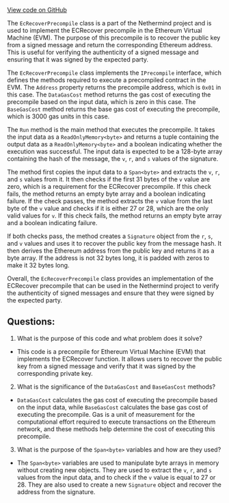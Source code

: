 [View code on GitHub](https://github.com/NethermindEth/nethermind/src/Nethermind/Nethermind.Evm/Precompiles/EcRecoverPrecompile.cs)

The `EcRecoverPrecompile` class is a part of the Nethermind project and is used to implement the ECRecover precompile in the Ethereum Virtual Machine (EVM). The purpose of this precompile is to recover the public key from a signed message and return the corresponding Ethereum address. This is useful for verifying the authenticity of a signed message and ensuring that it was signed by the expected party.

The `EcRecoverPrecompile` class implements the `IPrecompile` interface, which defines the methods required to execute a precompiled contract in the EVM. The `Address` property returns the precompile address, which is `0x01` in this case. The `DataGasCost` method returns the gas cost of executing the precompile based on the input data, which is zero in this case. The `BaseGasCost` method returns the base gas cost of executing the precompile, which is 3000 gas units in this case.

The `Run` method is the main method that executes the precompile. It takes the input data as a `ReadOnlyMemory<byte>` and returns a tuple containing the output data as a `ReadOnlyMemory<byte>` and a boolean indicating whether the execution was successful. The input data is expected to be a 128-byte array containing the hash of the message, the `v`, `r`, and `s` values of the signature.

The method first copies the input data to a `Span<byte>` and extracts the `v`, `r`, and `s` values from it. It then checks if the first 31 bytes of the `v` value are zero, which is a requirement for the ECRecover precompile. If this check fails, the method returns an empty byte array and a boolean indicating failure. If the check passes, the method extracts the `v` value from the last byte of the `v` value and checks if it is either 27 or 28, which are the only valid values for `v`. If this check fails, the method returns an empty byte array and a boolean indicating failure.

If both checks pass, the method creates a `Signature` object from the `r`, `s`, and `v` values and uses it to recover the public key from the message hash. It then derives the Ethereum address from the public key and returns it as a byte array. If the address is not 32 bytes long, it is padded with zeros to make it 32 bytes long.

Overall, the `EcRecoverPrecompile` class provides an implementation of the ECRecover precompile that can be used in the Nethermind project to verify the authenticity of signed messages and ensure that they were signed by the expected party.
## Questions: 
 1. What is the purpose of this code and what problem does it solve?
- This code is a precompile for Ethereum Virtual Machine (EVM) that implements the ECRecover function. It allows users to recover the public key from a signed message and verify that it was signed by the corresponding private key.

2. What is the significance of the `DataGasCost` and `BaseGasCost` methods?
- `DataGasCost` calculates the gas cost of executing the precompile based on the input data, while `BaseGasCost` calculates the base gas cost of executing the precompile. Gas is a unit of measurement for the computational effort required to execute transactions on the Ethereum network, and these methods help determine the cost of executing this precompile.

3. What is the purpose of the `Span<byte>` variables and how are they used?
- The `Span<byte>` variables are used to manipulate byte arrays in memory without creating new objects. They are used to extract the `v`, `r`, and `s` values from the input data, and to check if the `v` value is equal to 27 or 28. They are also used to create a new `Signature` object and recover the address from the signature.